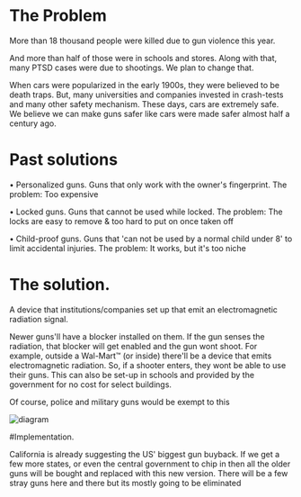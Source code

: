 # The Problem

More than 18 thousand people were killed due to gun violence this year.

And more than half of those were in schools and stores. Along with that, many PTSD cases were due to shootings. We plan to change that.

When cars were popularized in the early 1900s, they were believed to be death traps. But, many universities and companies invested in crash-tests and many other safety mechanism. These days, cars are extremely safe. We believe we can make guns safer like cars were made safer almost half a century ago.

# Past solutions
• Personalized guns. Guns that only work with the owner's fingerprint. The problem: Too expensive

• Locked guns. Guns that cannot be used while locked. The problem: The locks are easy to remove & too hard to put on once taken off

• Child-proof guns. Guns that 'can not be used by a normal child under 8' to limit accidental injuries. The problem: It works, but it's too niche

# The solution.

A device that institutions/companies set up that emit an electromagnetic radiation signal.

Newer guns'll have a blocker installed on them. If the gun senses the radiation, that blocker will get enabled and the gun wont shoot. For example, outside a Wal-Mart™ (or inside) there'll be a device that emits electromagnetic radiation. So, if a shooter enters, they wont be able to use their guns. This can also be set-up in schools and provided by the government for no cost for select buildings.

Of course, police and military guns would be exempt to this

![diagram](https://media.discordapp.net/attachments/982408937720651836/982408978891964506/unknown.png)

#Implementation.

California is already suggesting the US' biggest gun buyback. If we get a few more states, or even the central government to chip in then all the older guns will be bought and replaced with this new version. There will be a few stray guns here and there but its mostly going to be eliminated




